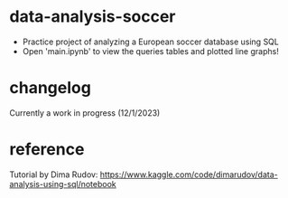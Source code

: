 # data-analysis-soccer
- Practice project of analyzing a European soccer database using SQL
- Open 'main.ipynb' to view the queries tables and plotted line graphs!

# changelog
Currently a work in progress (12/1/2023)

# reference
Tutorial by Dima Rudov: https://www.kaggle.com/code/dimarudov/data-analysis-using-sql/notebook
